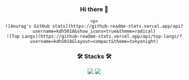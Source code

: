 <div align="center">
  
  ### Hi there 👋
    <p>
    ![Anurag's GitHub stats](https://github-readme-stats.vercel.app/api?username=kdh5018&show_icons=true&theme=radical)
    ![Top Langs](https://github-readme-stats.vercel.app/api/top-langs/?username=kdh5018&layout=compact&theme=tokyonight)
  </p>

   
  ### 🛠 Stacks 🛠
  <p>
    <img src="https://img.shields.io/badge/Swift-F05138?style=flat&logo=Swift&logoColor=000000"/>
    <img src="https://img.shields.io/badge/Git-F05032?style=flat&logo=Git&logoColor=000000"/>
  </p>

  <!--
  **kdh5018/kdh5018** is a ✨ _special_ ✨ repository because its `README.md` (this file) appears on your GitHub profile.

  Here are some ideas to get you started:

  - 🔭 I’m currently working on ...
  - 🌱 I’m currently learning ...
  - 👯 I’m looking to collaborate on ...
  - 🤔 I’m looking for help with ...
  - 💬 Ask me about ...
  - 📫 How to reach me: ...
  - 😄 Pronouns: ...
  - ⚡ Fun fact: ...
  -->
</div>
